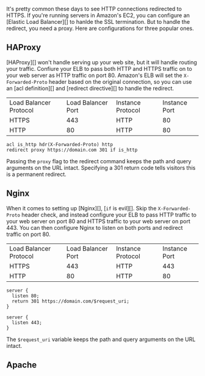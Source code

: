 <!--
title: Forcing HTTPS on in Amazon's EC2
created: 7 May 2013 - 9:52 pm
updated: 11 May 2013 - 8:48 am
publish: 7 May 2013
slug: https-elb
tags: coding, aws
-->

It's pretty common these days to see HTTP connections redirected to HTTPS. If
you're running servers in Amazon's EC2, you can configure an
[Elastic Load Balancer][] to hanlde the SSL termination. But to handle the
redirect, you need a proxy. Here are configurations for three popular ones.

## HAProxy ##

[HAProxy][] won't handle serving up your web site, but it will handle routing
your traffic. Confiure your ELB to pass both HTTP and HTTPS traffic on to your
web server as HTTP traffic on port 80. Amazon's ELB will set the
`X-Forwarded-Proto` header based on the original connection, so you can use an
[acl definition][] and [redirect directive][] to handle the redirect.

<table>
  <tr>
    <td>Load Balancer Protocol</td>
    <td>Load Balancer Port</td>
    <td>Instance Protocol</td>
    <td>Instance Port</td>
  </tr>
  <tr>
    <td>HTTPS</td><td>443</td>
    <td>HTTP</td><td>80</td>
  </tr>
  <tr>
    <td>HTTP</td><td>80</td>
    <td>HTTP</td><td>80</td>
  </tr>
</table>

    acl is_http hdr(X-Forwarded-Proto) http
    redirect proxy https://domain.com 301 if is_http

Passing the `proxy` flag to the redirect command keeps the path and query
arguments on the URL intact. Specifying a 301 return code tells visitors
this is a permanent redirect.

## Nginx ##

When it comes to setting up [Nginx][], [`if` is evil][]. Skip the
`X-Forwarded-Proto` header check, and instead configure your ELB to pass HTTP
traffic to your web server on port 80 and HTTPS traffic to your web server on
port 443. You can then configure Nginx to listen on both ports and redirect
traffic on port 80.

<table>
  <tr>
    <td>Load Balancer Protocol</td>
    <td>Load Balancer Port</td>
    <td>Instance Protocol</td>
    <td>Instance Port</td>
  </tr>
  <tr>
    <td>HTTPS</td><td>443</td>
    <td>HTTP</td><td>443</td>
  </tr>
  <tr>
    <td>HTTP</td><td>80</td>
    <td>HTTP</td><td>80</td>
  </tr>
</table>

    server {
      listen 80;
      return 301 https://domain.com/$request_uri;
    }

    server {
      listen 443;
    }

The `$request_uri` variable keeps the path and query arguments on the URL
intact.

## Apache ##
